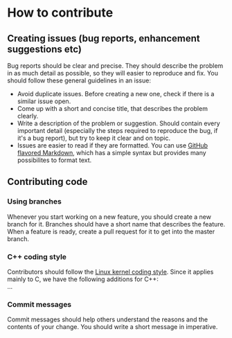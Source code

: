 # How to contribute

## Creating issues (bug reports, enhancement suggestions etc)
Bug reports should be clear and precise. They should describe the problem in as much detail as possible, so they will easier to reproduce and fix. You should follow these general guidelines in an issue:

* Avoid duplicate issues. Before creating a new one, check if there is a similar issue open.
* Come up with a short and concise title, that describes the problem clearly.
* Write a description of the problem or suggestion. Should contain every important detail (especially the steps required to reproduce the bug, if it's a bug report), but try to keep it clear and on topic.
* Issues are easier to read if they are formatted. You can use [GitHub flavored Markdown](https://guides.github.com/features/mastering-markdown/), which has a simple syntax but provides many possibilites to format text.

## Contributing code

### Using branches
Whenever you start working on a new feature, you should create a new branch for it. Branches should have a short name that describes the feature. When a feature is ready, create a pull request for it to get into the master branch.

### C++ coding style
Contributors should follow the [Linux kernel coding style](https://www.kernel.org/doc/html/v4.10/process/coding-style.html). Since it applies mainly to C, we have the following additions for C++:  
...

### Commit messages
Commit messages should help others understand the reasons and the contents of your change. You should write a short message in imperative.